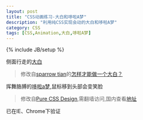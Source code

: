```yaml
---
layout: post
title: "CSS动画练习-大白和哆啦A梦"
description: "利用纯CSS实现会动的大白和哆啦A梦"
category: CSS
tags: [CSS,Animation,大白,哆啦A梦]
---
```

{% include JB/setup %}
<div class="cssanimation">
<p>侧面行走的<a href="https://jsfiddle.net/rubatong/2oyLc2av/embedded/result/">大白</a></p>


<script async src="//fiddle.jshell.net/2oyLc2av/3/embed/html,css,result/"></script>


<blockquote>
  <p>修改自<a href="http://www.zhihu.com/people/sparrow-tian">sparrow tian</a>的<a href="http://zhi.hu/h2wo">怎样才能做一个大白？</a></p>
</blockquote>

<p>挥舞胳膊的<a href="https://jsfiddle.net/rubatong/99j0zc2d/6/embedded/result/">哆啦a梦</a>,鼠标移到头部会变笑脸</p>


<script async src="//jsfiddle.net/rubatong/99j0zc2d/9/embed/"></script>


<blockquote>
  <p>修改自<a href="http://purecss3.net/doraemon/doraemon_css3.html">Pure CSS Design</a>,需翻墙访问,国内查看<a href="http://mijiale.me/dora.html">地址</a></p>
</blockquote>

已在IE、Chrome下验证

<script type="text/javascript" src="http://ajax.microsoft.com/ajax/jquery/jquery-1.4.min.js"></script>
</div>
